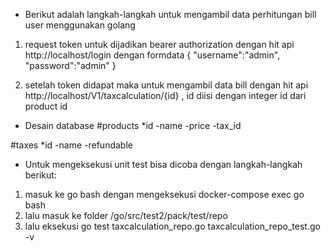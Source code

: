 - Berikut adalah langkah-langkah untuk mengambil data perhitungan bill user menggunakan golang

1. request token untuk dijadikan bearer authorization dengan hit api http://localhost/login dengan formdata 
{
    "username":"admin",
    "password":"admin"
}

2. setelah token didapat maka untuk mengambil data bill dengan hit api http://localhost/V1/taxcalculation/{id} , id diisi dengan integer id dari product id

- Desain database 
#products
*id
-name
-price
-tax_id

#taxes
*id
-name
-refundable

- Untuk mengeksekusi unit test bisa dicoba dengan langkah-langkah berikut:
1. masuk ke go bash dengan mengeksekusi docker-compose exec go bash
2. lalu masuk ke folder /go/src/test2/pack/test/repo
3. lalu eksekusi go test taxcalculation_repo.go taxcalculation_repo_test.go -v